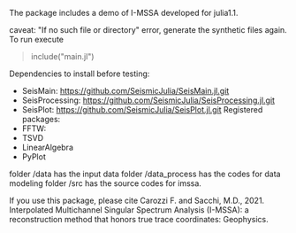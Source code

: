 The package includes a demo of I-MSSA developed for julia1.1.

caveat: "If no such file or directory" error, generate the synthetic files again. 
To run execute 

> include("main.jl")


Dependencies to install before testing: 
- SeisMain: https://github.com/SeismicJulia/SeisMain.jl.git
- SeisProcessing: https://github.com/SeismicJulia/SeisProcessing.jl.git
- SeisPlot: https://github.com/SeismicJulia/SeisPlot.jl.git
 Registered packages:
- FFTW: 
- TSVD  
- LinearAlgebra
- PyPlot

folder /data has the input data
folder /data_process has the codes for data modeling
folder /src has the source codes for imssa.

If you use this package, please cite
Carozzi F. and Sacchi, M.D., 2021. Interpolated Multichannel Singular Spectrum Analysis (I-MSSA): a reconstruction method that honors true trace coordinates: Geophysics.